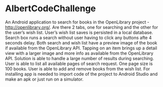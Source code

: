 # AlbertCodeChallenge
An Android application to search for books in the OpenLibrary project - http://openlibrary.org/.
Are there 2 tabs, one for searching and the other for the user’s wish list.
User’s wish list saves is persisted in a local database.
Search box runs a search without user having to click any buttons afte 4 seconds delay.
Both search and wish list have a preview image of the book if available from the OpenLibrary API.
Tapping on an item brings up a detail view with a larger image and more info as available from the OpenLibrary API.
Solution is able to handle a large number of results during searching.
User is able to list all available pages of search request. One page size is 100 books.
User is able to add and remove books from the wish list.
For installing app is needed to import code of the project to Android Studio and make an apk or just run on a simulator. 
